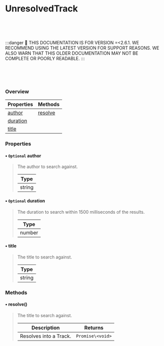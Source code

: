 # UnresolvedTrack

<br/><br/><br/>

:::danger
🚨 THIS DOCUMENTATION IS FOR VERSION =\<2.6.1. WE RECOMMEND USING THE LATEST VERSION FOR SUPPORT REASONS. WE ALSO WARN THAT THIS OLDER DOCUMENTATION MAY NOT BE COMPLETE OR POORLY READABLE.
:::

<br/><br/><br/>

### Overview

| Properties                     | Methods             |
| ------------------------------ | :------------------ |
| [author](#optional-author)     | [resolve](#resolve) |
| [duration](#optional-duration) |                     |
| [title](#title)                |                     |

### Properties

#### • `Optional` author

> The author to search against.
>
> | Type   |
> | ------ |
> | string |

#### • `Optional` duration

> The duration to search within 1500 milliseconds of the results.
>
> | Type   |
> | ------ |
> | number |

#### • title

> The title to search against.
>
> | Type   |
> | ------ |
> | string |

### Methods

#### • resolve()

> The title to search against.
>
> | Description            | Returns         |
> | ---------------------- | --------------- |
> | Resolves into a Track. | `Promise\<void>` |
